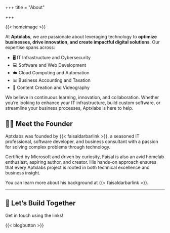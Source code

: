 +++
title = "About"

+++

{{< homeimage >}}

At **Aptxlabs**, we are passionate about leveraging technology to **optimize businesses, drive innovation, and create impactful digital solutions**. Our expertise spans across:  

- 🖥 IT Infrastructure and Cybersecurity
- 💻 Software and Web Development
- ☁️ Cloud Computing and Automation
- 📊 Business Accounting and Taxation
- 🎥 Content Creation and Videography

We believe in continuous learning, innovation, and collaboration. Whether you’re looking to enhance your IT infrastructure, build custom software, or streamline your business processes, Aptxlabs is here to help.

## 👨‍💻 Meet the Founder

Aptxlabs was founded by {{< faisaldarbarlink >}}, a seasoned IT professional, software developer, and business consultant with a passion for solving complex problems through technology.

Certified by Microsoft and driven by curiosity, Faisal is also an avid homelab enthusiast, aspiring author, and creator. His hands-on approach ensures that every Aptxlabs project is rooted in both technical excellence and business insight.

You can learn more about his background at {{< faisaldarbarlink >}}.

---

## 🚀 Let’s Build Together

Get in touch using the links!

{{< blogbutton >}}
